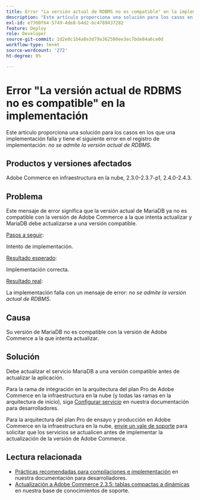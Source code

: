 ```yaml
---
title: Error "La versión actual de RDBMS no es compatible" en la implementación
description: "Este artículo proporciona una solución para los casos en los que una implementación falla y tiene el siguiente error en el registro de implementación: *la versión actual de RDBMS no es compatible*."
exl-id: e7300f64-5749-4de8-b4d2-bc4789437282
feature: Deploy
role: Developer
source-git-commit: 1d2e0c1b4a8e3d79a362500ee3ec7bde84a6ce0d
workflow-type: tm+mt
source-wordcount: '272'
ht-degree: 0%

---
```


# Error &quot;La versión actual de RDBMS no es compatible&quot; en la implementación

Este artículo proporciona una solución para los casos en los que una implementación falla y tiene el siguiente error en el registro de implementación: *no se admite la versión actual de RDBMS*.

## Productos y versiones afectados

Adobe Commerce en infraestructura en la nube, 2.3.0-2.3.7-p1, 2.4.0-2.4.3.

## Problema

Este mensaje de error significa que la versión actual de MariaDB ya no es compatible con la versión de Adobe Commerce a la que intenta actualizar y MariaDB debe actualizarse a una versión compatible.


<u>Pasos a seguir</u>:

Intento de implementación.

<u>Resultado esperado</u>:

Implementación correcta.

<u>Resultado real</u>:

La implementación falla con un mensaje de error: *no se admite la versión actual de RDBMS*.

## Causa

Su versión de MariaDB no es compatible con la versión de Adobe Commerce a la que intenta actualizar.

## Solución

Debe actualizar el servicio MariaDB a una versión compatible antes de actualizar la aplicación.


Para la rama de integración en la arquitectura del plan Pro de Adobe Commerce en la infraestructura en la nube (y todas las ramas en la arquitectura de inicio), siga [Configurar servicio](https://devdocs.magento.com/cloud/project/services.html) en nuestra documentación para desarrolladores.

Para la arquitectura del plan Pro de ensayo y producción en Adobe Commerce en la infraestructura en la nube, [envíe un vale de soporte](/help/help-center-guide/help-center/magento-help-center-user-guide.md#submit-ticket) para solicitar que los servicios se actualicen antes de implementar la actualización de la versión de Adobe Commerce.


## Lectura relacionada

* [Prácticas recomendadas para compilaciones e implementación](https://devdocs.magento.com/cloud/reference/discover-deploy.html#best-practices) en nuestra documentación para desarrolladores.
* [Actualización a Adobe Commerce 2.3.5: tablas compactas a dinámicas](https://experienceleague.adobe.com/docs/commerce-operations/implementation-playbook/best-practices/maintenance/commerce-235-upgrade-prerequisites-mariadb.html) en nuestra base de conocimientos de soporte.
